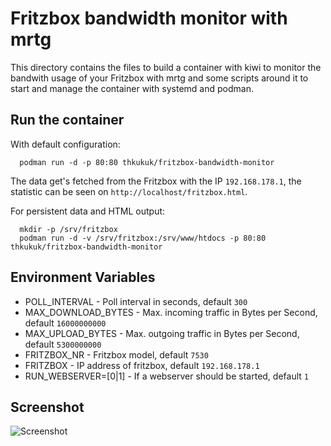 # Fritzbox bandwidth monitor with mrtg

This directory contains the files to build a container with kiwi to monitor
the bandwith usage of your Fritzbox with mrtg and some scripts around it to
start and manage the container with systemd and podman.

## Run the container

With default configuration:

```
  podman run -d -p 80:80 thkukuk/fritzbox-bandwidth-monitor
```

The data get's fetched from the Fritzbox with the IP `192.168.178.1`, the
statistic can be seen on `http://localhost/fritzbox.html`.

For persistent data and HTML output:
```
  mkdir -p /srv/fritzbox
  podman run -d -v /srv/fritzbox:/srv/www/htdocs -p 80:80 thkukuk/fritzbox-bandwidth-monitor
```

## Environment Variables

- POLL_INTERVAL 	- Poll interval in seconds, default `300`
- MAX_DOWNLOAD_BYTES 	- Max. incoming traffic in Bytes per Second, default `16000000000`
- MAX_UPLOAD_BYTES      - Max. outgoing traffic in Bytes per Second, default `5300000000`
- FRITZBOX_NR           - Fritzbox model, default `7530`
- FRITZBOX              - IP address of fritzbox, default `192.168.178.1`
- RUN_WEBSERVER=[0|1]   - If a webserver should be started, default `1`

## Screenshot

![Screenshot](Screenshot.png)
